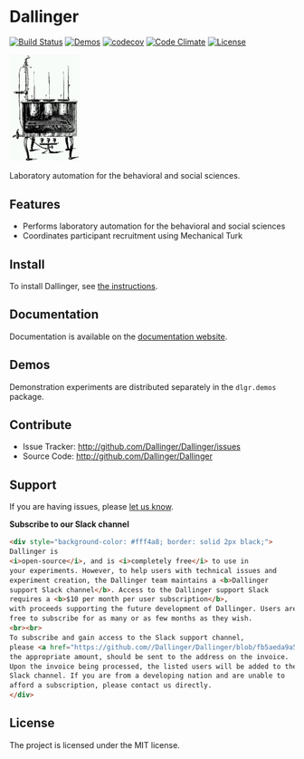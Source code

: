 Dallinger
=======
[![Build Status](https://github.com/dallinger/Dallinger/actions/workflows/deploy.yml/badge.svg)](https://github.com/dallinger/Dallinger/actions/workflows/deploy.yml/badge.svg)
[![Demos](https://img.shields.io/badge/demos-11-edd172.svg)](http://dallinger.readthedocs.io/en/latest/#demos)
[![codecov](https://codecov.io/gh/Dallinger/Dallinger/branch/master/graph/badge.svg)](https://codecov.io/gh/Dallinger/Dallinger)
[![Code Climate](https://codeclimate.com/github/Dallinger/Dallinger/badges/gpa.svg)](https://codeclimate.com/github/Dallinger/Dallinger)
[![License](https://img.shields.io/badge/license-MIT-blue.svg)](http://en.wikipedia.org/wiki/MIT_License)

<img src="https://raw.githubusercontent.com/Dallinger/Dallinger/master/incubator.png" width="125" alt="Dallinger's incubator">

Laboratory automation for the behavioral and social sciences.

Features
--------
- Performs laboratory automation for the behavioral and social sciences
- Coordinates participant recruitment using Mechanical Turk

Install
-------
To install Dallinger, see [the instructions](http://dallinger.readthedocs.io/).

Documentation
-------------
Documentation is available on the [documentation website](http://dallinger.readthedocs.io/).

Demos
-----
Demonstration experiments are distributed separately in the `dlgr.demos` package.

Contribute
----------
- Issue Tracker: http://github.com/Dallinger/Dallinger/issues
- Source Code: http://github.com/Dallinger/Dallinger

Support
-------
If you are having issues, please [let us know](http://github.com/Dallinger/Dallinger/issues).

**Subscribe to our Slack channel**

```html
<div style="background-color: #fff4a8; border: solid 2px black;">
Dallinger is
<i>open-source</i>, and is <i>completely free</i> to use in
your experiments. However, to help users with technical issues and
experiment creation, the Dallinger team maintains a <b>Dallinger
support Slack channel</b>. Access to the Dallinger support Slack
requires a <b>$10 per month per user subscription</b>,
with proceeds supporting the future development of Dallinger. Users are
free to subscribe for as many or as few months as they wish.
<br><br>
To subscribe and gain access to the Slack support channel,
please <a href="https://github.com//Dallinger/Dallinger/blob/fb5aeda9a54de7ccc2c3c6d50e2e8c43e9b0366d/docs/source/_static/download/IHO_Dallinger_invoice_TM__1_.docx">download</a> and complete this invoice. Completed invoices, along with a check for
the appropriate amount, should be sent to the address on the invoice.
Upon the invoice being processed, the listed users will be added to the
Slack channel. If you are from a developing nation and are unable to
afford a subscription, please contact us directly.
</div>
```

License
-------
The project is licensed under the MIT license.
